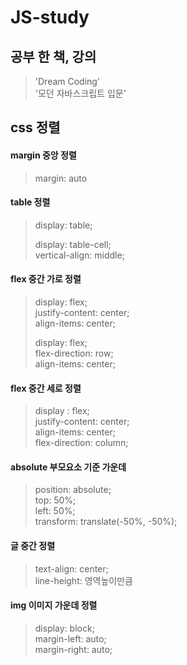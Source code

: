 # JS-study

## 공부 한 책, 강의
> 'Dream Coding'  
> '모던 자바스크립트 입문'



## css 정렬

#### margin 중앙 정렬
> margin: auto 

#### table 정렬
> display: table;  
> 
> display: table-cell;  
> vertical-align: middle;  
 
#### flex 중간 가로 정렬
> display: flex;  
> justify-content: center;  
> align-items: center;  
>   
> display: flex;   
> flex-direction: row;  
> align-items: center;  
 
#### flex 중간 세로 정렬
> display : flex;  
> justify-content: center;  
> align-items: center;  
> flex-direction: column;  

#### absolute 부모요소 기준 가운데
> position: absolute;  
> top: 50%;  
> left: 50%;  
> transform: translate(-50%, -50%);  

#### 글 중간 정렬
> text-align: center;  
> line-height: 영역높이만큼  

#### img 이미지 가운데 정렬
> display: block;  
> margin-left: auto;  
> margin-right: auto;  
 

